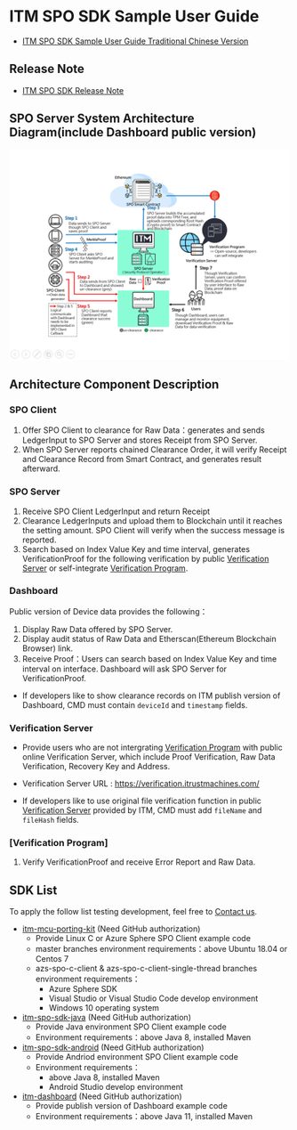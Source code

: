# ITM SPO SDK Sample User Guide

- [ITM SPO SDK Sample User Guide Traditional Chinese Version](./README_zh.md)

## Release Note

- [ITM SPO SDK Release Note](./doc/ReleaseNote.md)

## SPO Server System Architecture Diagram(include Dashboard public version)

![SPO Server System Architecture Diagram](./doc/SPO-Server-System-Architecture-Diagram_en.png)

## Architecture Component Description

### SPO Client

1. Offer SPO Client to clearance for Raw Data：generates and sends LedgerInput to SPO Server and stores Receipt from SPO Server.
2. When SPO Server reports chained Clearance Order, it will verify Receipt and Clearance Record from Smart Contract, and generates result afterward.

### SPO Server

1. Receive SPO Client LedgerInput and return Receipt
2. Clearance LedgerInputs and upload them to Blockchain until it reaches the setting amount. SPO Client will verify when the success message is reported.
3. Search based on Index Value Key and time interval, generates VerificationProof for the following verification by public [Verification Server](https://verification.itrustmachines.com/) or self-integrate [Verification Program](https://github.com/itrustmachines/spo-verification-program).

### Dashboard

Public version of Device data provides the following：

1. Display Raw Data offered by SPO Server.
2. Display audit status of Raw Data and Etherscan(Ethereum Blockchain Browser) link.
3. Receive Proof：Users can search based on Index Value Key and time interval on interface. Dashboard will ask SPO Server for VerificationProof.

- If developers like to show clearance records on ITM publish version of Dashboard, CMD must contain `deviceId` and `timestamp` fields.

### Verification Server

- Provide users who are not intergrating [Verification Program](https://github.com/itrustmachines/spo-verification-program) with public online Verification Server, which include Proof Verification, Raw Data Verification, Recovery Key and Address.
- Verification Server URL : https://verification.itrustmachines.com/

- If developers like to use original file verification function in public [Verification Server](https://verification.itrustmachines.com/) provided by ITM, CMD must add `fileName` and `fileHash` fields.

### [Verification Program]

1. Verify VerificationProof and receive Error Report and Raw Data.

## SDK List

To apply the follow list testing development, feel free to [Contact us](https://itrustmachines.com/).

- [itm-mcu-porting-kit](https://github.com/itrustmachines/itm-mcu-porting-kit) (Need GitHub authorization)
  - Provide Linux C or Azure Sphere SPO Client example code
  - master branches environment requirements：above Ubuntu 18.04 or Centos 7
  - azs-spo-c-client & azs-spo-c-client-single-thread branches environment requirements：
    - Azure Sphere SDK
    - Visual Studio or Visual Studio Code develop environment
    - Windows 10 operating system
- [itm-spo-sdk-java](https://github.com/itrustmachines/itm-spo-sdk-java) (Need GitHub authorization)
  - Provide Java environment SPO Client example code
  - Environment requirements：above Java 8, installed Maven
- [itm-spo-sdk-android](https://github.com/itrustmachines/itm-spo-sdk-android) (Need GitHub authorization)
  - Provide Andriod environment SPO Client example code
  - Environment requirements：
    - above Java 8, installed Maven
    - Android Studio develop environment
- [itm-dashboard](https://github.com/itrustmachines/itm-dashboard) (Need GitHub authorization)
  - Provide publish version of Dashboard example code
  - Environment requirements：above Java 11, installed Maven
